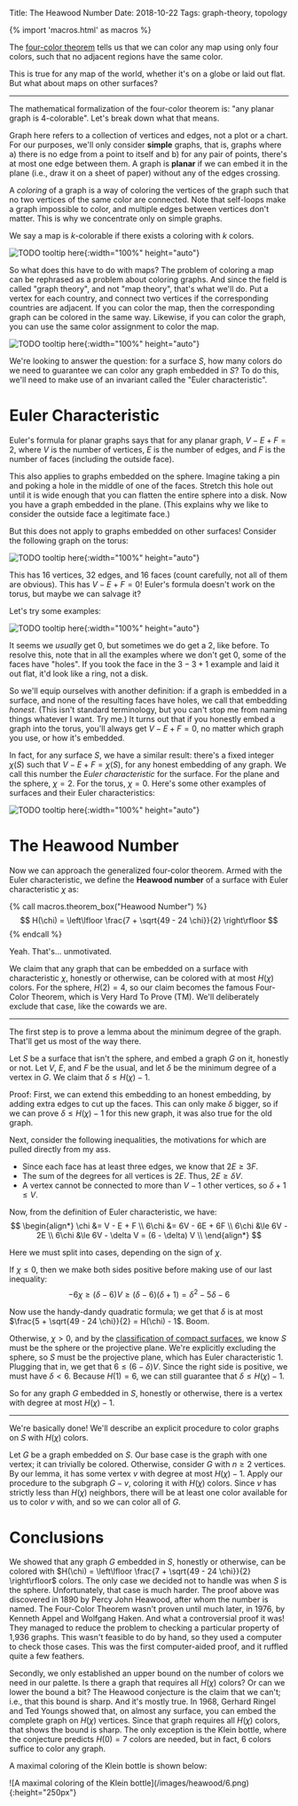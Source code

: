 Title: The Heawood Number
Date: 2018-10-22
Tags: graph-theory, topology

{% import 'macros.html' as macros %}

The [four-color theorem](https://en.wikipedia.org/wiki/Four_color_theorem) tells us that we can color any map using only four colors, such that no adjacent regions have the same color.

This is true for any map of the world, whether it's on a globe or laid out flat. But what about maps on other surfaces?

<!-- more -->

---

The mathematical formalization of the four-color theorem is: "any planar graph is 4-colorable". Let's break down what that means.

Graph here refers to a collection of vertices and edges, not a plot or a chart. For our purposes, we'll only consider **simple** graphs, that is, graphs where a) there is no edge from a point to itself and b) for any pair of points, there's at most one edge between them. A graph is **planar** if we can embed it in the plane (i.e., draw it on a sheet of paper) without any of the edges crossing.

A *coloring* of a graph is a way of coloring the vertices of the graph such that no two vertices of the same color are connected. Note that self-loops make a graph impossible to color, and multiple edges between vertices don't matter. This is why we concentrate only on simple graphs.

We say a map is $k$-colorable if there exists a coloring with $k$ colors. 

![TODO tooltip here](/images/heawood/1.png){:width="100%" height="auto"}

So what does this have to do with maps? The problem of coloring a map can be rephrased as a problem about coloring graphs. And since the field is called "graph theory", and not "map theory", that's what we'll do. Put a vertex for each country, and connect two vertices if the corresponding countries are adjacent. If you can color the map, then the corresponding graph can be colored in the same way. Likewise, if you can color the graph, you can use the same color assignment to color the map.

![TODO tooltip here](/images/heawood/2.png){:width="100%" height="auto"}

We're looking to answer the question: for a surface $S$, how many colors do we need to guarantee we can color any graph embedded in $S$? To do this, we'll need to make use of an invariant called the "Euler characteristic".


# Euler Characteristic

Euler's formula for planar graphs says that for any planar graph, $V - E + F = 2$, where $V$ is the number of vertices, $E$ is the number of edges, and $F$ is the number of faces (including the outside face).

This also applies to graphs embedded on the sphere. Imagine taking a pin and poking a hole in the middle of one of the faces. Stretch this hole out until it is wide enough that you can flatten the entire sphere into a disk. Now you have a graph embedded in the plane. (This explains why we like to consider the outside face a legitimate face.)

But this does not apply to graphs embedded on other surfaces! Consider the following graph on the torus:

![TODO tooltip here](/images/heawood/3.png){:width="100%" height="auto"}

This has 16 vertices, 32 edges, and 16 faces (count carefully, not all of them are obvious). This has $V - E + F = 0$! Euler's formula doesn't work on the torus, but maybe we can salvage it?

Let's try some examples:

![TODO tooltip here](/images/heawood/4.png){:width="100%" height="auto"}

It seems we *usually* get $0$, but sometimes we do get a $2$, like before. To resolve this, note that in all the examples where we don't get $0$, some of the faces have "holes". If you took the face in the $3 - 3 + 1$ example and laid it out flat, it'd look like a ring, not a disk.

So we'll equip ourselves with another definition: if a graph is embedded in a surface, and none of the resulting faces have holes, we call that embedding *honest*. (This isn't standard terminology, but you can't stop me from naming things whatever I want. Try me.) It turns out that if you honestly embed a graph into the torus, you'll always get $V - E + F = 0$, no matter which graph you use, or how it's embedded.

In fact, for any surface $S$, we have a similar result: there's a fixed integer $\chi(S)$ such that $V - E + F = \chi(S)$, for any honest embedding of any graph. We call this number the *Euler characteristic* for the surface. For the plane and the sphere, $\chi = 2$. For the torus, $\chi = 0$. Here's some other examples of surfaces and their Euler characteristics:

![TODO tooltip here](/images/heawood/5.png){:width="100%" height="auto"}


# The Heawood Number

Now we can approach the generalized four-color theorem. Armed with the Euler characteristic, we define the **Heawood number** of a surface with Euler characteristic $\chi$ as:

{% call macros.theorem_box("Heawood Number") %}
$$ H(\chi) = \left\lfloor \frac{7 + \sqrt{49 - 24 \chi}}{2} \right\rfloor $$
{% endcall %}

Yeah. That's... unmotivated.

We claim that any graph that can be embedded on a surface with characteristic $\chi$, honestly or otherwise, can be colored with at most $H(\chi)$ colors. For the sphere, $H(2) = 4$, so our claim becomes the famous Four-Color Theorem, which is Very Hard To Prove (TM). We'll deliberately exclude that case, like the cowards we are.

---

The first step is to prove a lemma about the minimum degree of the graph. That'll get us most of the way there.

Let $S$ be a surface that isn't the sphere, and embed a graph $G$ on it, honestly or not. Let $V$, $E$, and $F$ be the usual, and let $\delta$ be the minimum degree of a vertex in $G$. We claim that $\delta \le H(\chi) - 1$.

Proof: First, we can extend this embedding to an honest embedding, by adding extra edges to cut up the faces. This can only make $\delta$ bigger, so if we can prove $\delta \le H(\chi) - 1$ for this new graph, it was also true for the old graph.

Next, consider the following inequalities, the motivations for which are pulled directly from my ass.

- Since each face has at least three edges, we know that $2E \ge 3F$.
- The sum of the degrees for all vertices is $2E$. Thus, $2E \ge \delta V$.
- A vertex cannot be connected to more than $V - 1$ other vertices, so $\delta + 1 \le V$.

Now, from the definition of Euler characteristic, we have:
$$
\begin{align*}
\chi &= V - E + F \\
6\chi &= 6V - 6E + 6F \\
6\chi &\le 6V - 2E \\
6\chi &\le 6V - \delta V = (6 - \delta) V \\
\end{align*}
$$

Here we must split into cases, depending on the sign of $\chi$.

If $\chi \le 0$, then we make both sides positive before making use of our last inequality:
$$ -6\chi \ge (\delta - 6)V \ge (\delta - 6)(\delta + 1) = \delta^2 - 5 \delta - 6 $$

Now use the handy-dandy quadratic formula; we get that $\delta$ is at most $\frac{5 + \sqrt{49 - 24 \chi}}{2} = H(\chi) - 1$. Boom.

Otherwise, $\chi > 0$, and by the [classification of compact surfaces](https://en.wikipedia.org/wiki/Surface_%28topology%29#Classification_of_closed_surfaces), we know $S$ must be the sphere or the projective plane. We're explicitly excluding the sphere, so $S$ must be the projective plane, which has Euler characteristic 1. Plugging that in, we get that $6 \le (6 - \delta) V$. Since the right side is positive, we must have $\delta < 6$. Because $H(1) = 6$, we can still guarantee that $\delta \le H(\chi) - 1$.

So for any graph $G$ embedded in $S$, honestly or otherwise, there is a vertex with degree at most $H(\chi) - 1$.

---

We're basically done! We'll describe an explicit procedure to color graphs on $S$ with $H(\chi)$ colors.

Let $G$ be a graph embedded on $S$. Our base case is the graph with one vertex; it can trivially be colored. Otherwise, consider $G$ with $n \ge 2$ vertices. By our lemma, it has some vertex $v$ with degree at most $H(\chi) - 1$. Apply our procedure to the subgraph $G - v$, coloring it with $H(\chi)$ colors. Since $v$ has strictly less than $H(\chi)$ neighbors, there will be at least one color available for us to color $v$ with, and so we can color all of $G$.


# Conclusions

We showed that any graph $G$ embedded in $S$, honestly or otherwise, can be colored with $H(\chi) = \left\lfloor \frac{7 + \sqrt{49 - 24 \chi}}{2} \right\rfloor$ colors. The only case we decided not to handle was when $S$ is the sphere. Unfortunately, that case is much harder. The proof above was discovered in 1890 by Percy John Heawood, after whom the number is named. The Four-Color Theorem wasn't proven until much later, in 1976, by Kenneth Appel and Wolfgang Haken. And what a controversial proof it was! They managed to reduce the problem to checking a particular property of 1,936 graphs. This wasn't feasible to do by hand, so they used a computer to check those cases. This was the first computer-aided proof, and it ruffled quite a few feathers.

Secondly, we only established an upper bound on the number of colors we need in our palette. Is there a graph that requires all $H(\chi)$ colors? Or can we lower the bound a bit? The Heawood conjecture is the claim that we can't; i.e., that this bound is sharp. And it's mostly true. In 1968, Gerhard Ringel and Ted Youngs showed that, on almost any surface, you can embed the complete graph on $H(\chi)$ vertices. Since that graph requires all $H(\chi)$ colors, that shows the bound is sharp. The only exception is the Klein bottle, where the conjecture predicts $H(0)=7$ colors are needed, but in fact, $6$ colors suffice to color any graph.

A maximal coloring of the Klein bottle is shown below:

<div class="image-container" markdown="1">
![A maximal coloring of the Klein bottle](/images/heawood/6.png){:height="250px"}
</div>
